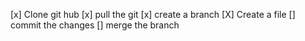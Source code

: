 [x] Clone git hub
[x] pull the git
[x] create a branch
[X] Create a file 
[] commit the changes
[] merge the branch
